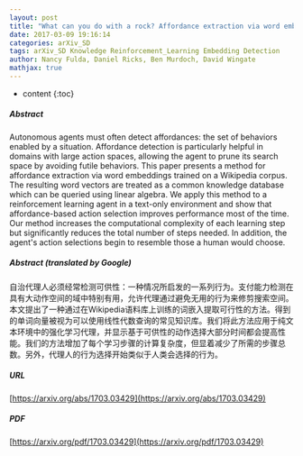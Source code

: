 ```yaml
---
layout: post
title: "What can you do with a rock? Affordance extraction via word embeddings"
date: 2017-03-09 19:16:14
categories: arXiv_SD
tags: arXiv_SD Knowledge Reinforcement_Learning Embedding Detection
author: Nancy Fulda, Daniel Ricks, Ben Murdoch, David Wingate
mathjax: true
---
```


* content
{:toc}

##### Abstract
Autonomous agents must often detect affordances: the set of behaviors enabled by a situation. Affordance detection is particularly helpful in domains with large action spaces, allowing the agent to prune its search space by avoiding futile behaviors. This paper presents a method for affordance extraction via word embeddings trained on a Wikipedia corpus. The resulting word vectors are treated as a common knowledge database which can be queried using linear algebra. We apply this method to a reinforcement learning agent in a text-only environment and show that affordance-based action selection improves performance most of the time. Our method increases the computational complexity of each learning step but significantly reduces the total number of steps needed. In addition, the agent's action selections begin to resemble those a human would choose.

##### Abstract (translated by Google)
自治代理人必须经常检测可供性：一种情况所启发的一系列行为。支付能力检测在具有大动作空间的域中特别有用，允许代理通过避免无用的行为来修剪搜索空间。本文提出了一种通过在Wikipedia语料库上训练的词嵌入提取可行性的方法。得到的单词向量被视为可以使用线性代数查询的常见知识库。我们将此方法应用于纯文本环境中的强化学习代理，并显示基于可供性的动作选择大部分时间都会提高性能。我们的方法增加了每个学习步骤的计算复杂度，但显着减少了所需的步骤总数。另外，代理人的行为选择开始类似于人类会选择的行为。

##### URL
[https://arxiv.org/abs/1703.03429](https://arxiv.org/abs/1703.03429)

##### PDF
[https://arxiv.org/pdf/1703.03429](https://arxiv.org/pdf/1703.03429)

